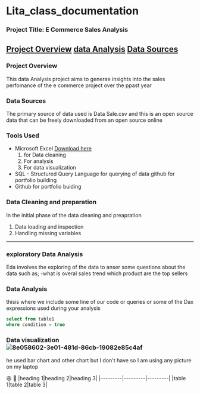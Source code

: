 # Lita_class_documentation
### Project Title: E Commerce Sales Analysis
[Project Overview](#project-overview)
[data Analysis](#data-analysis)
[Data Sources](#data-sources)
---
### Project Overview 
This data Analysis project aims to generae insights into the sales perfomance of the e commerce project over the ppast year

### Data Sources
The primary source of data used is Data Sale.csv and this is an open source data that can be freely downloaded from an open source online

### Tools Used
- Microsoft Excel [Download here](https://www.microsoft.com)
   1. for Data cleaning
   2. For analysis
   3. For data visualization
- SQL - Structured Query Language for querying of data github for portfolio building
- Github for portfolio buiding

### Data Cleaning and preparation
In the initial  phase of the data cleaning and preapration 
1. Data loading and inspection
2. Handling missing variables

---
### exploratory Data Analysis
Eda involves the exploring of the data to anser some questions about the data such as;
-what is overal sales trend
which product are the top sellers


### Data Analysis
thisis where we include some line of our code or queries  or some of the Dax expressions used during your analysis

 ```sql
select from table1
where condition = true
```

### Data visualization![8e058602-3e01-481d-86cb-19082e85c4af](https://github.com/user-attachments/assets/aff5e724-c94f-4045-8d54-567db6d81223)
he used bar chart and other chart but I don't have so I am using any picture on my laptop

😆
👦
|heading 1|heading 2|heading 3|
|---------|---------|---------|
|table 1|table 2|table 3|











   
